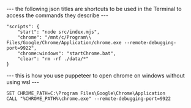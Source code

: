 --- the following json titles are shortcuts to be used in the Terminal to access the commands they describe ---
```
"scripts": {
    "start": "node src/index.mjs",
    "chrome": "/mnt/c/Program\\ Files/Google/Chrome/Application/chrome.exe --remote-debugging-port=9922",
    "chrome:windows": "startChrome.bat",
    "clear": "rm -rf ./data/*"
}
```

--- this is how you use puppeteer to open chrome on windows without using wsl ---
```
SET CHROME_PATH=C:\Program Files\Google\Chrome\Application
CALL "%CHROME_PATH%\chrome.exe" --remote-debugging-port=9922
```
